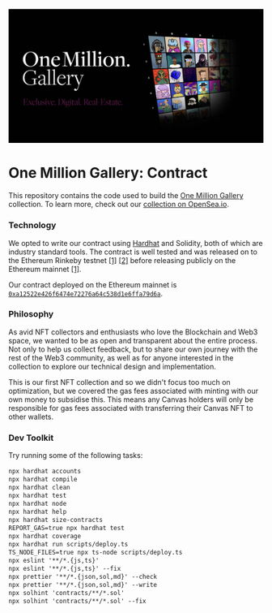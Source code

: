 ![](images/header.jpg)

# One Million Gallery: Contract

This repository contains the code used to build the [One Million Gallery](https://onemillion.gallery) collection. To learn more, check out our [collection on OpenSea.io](https://opensea.io/collection/onemilliongallery).

### Technology

We opted to write our contract using [Hardhat](https://hardhat.org) and Solidity, both of which are industry standard tools. The contract is well tested and was released on to the Ethereum Rinkeby testnet [[1]](https://testnets.opensea.io/collection/onemilliongallerynft) [[2]](https://testnets.opensea.io/collection/onemilliongallerynft-v2) before releasing publicly on the Ethereum mainnet [[1]](https://opensea.io/collection/onemilliongallery).

Our contract deployed on the Ethereum mainnet is [`0xa12522e426f6474e72276a64c538d1e6ffa79d6a`](https://etherscan.io/address/0xa12522e426f6474e72276a64c538d1e6ffa79d6a). 

### Philosophy

As avid NFT collectors and enthusiasts who love the Blockchain and Web3 space, we wanted to be as open and transparent about the entire process. Not only to help us collect feedback, but to share our own journey with the rest of the Web3 community, as well as for anyone interested in the collection to explore our technical design and implementation.

This is our first NFT collection and so we didn't focus too much on optimization, but we covered the gas fees associated with minting with our own money to subsidise this. This means any Canvas holders will only be responsible for gas fees associated with transferring their Canvas NFT to other wallets.

### Dev Toolkit

Try running some of the following tasks:

```shell
npx hardhat accounts
npx hardhat compile
npx hardhat clean
npx hardhat test
npx hardhat node
npx hardhat help
npx hardhat size-contracts
REPORT_GAS=true npx hardhat test
npx hardhat coverage
npx hardhat run scripts/deploy.ts
TS_NODE_FILES=true npx ts-node scripts/deploy.ts
npx eslint '**/*.{js,ts}'
npx eslint '**/*.{js,ts}' --fix
npx prettier '**/*.{json,sol,md}' --check
npx prettier '**/*.{json,sol,md}' --write
npx solhint 'contracts/**/*.sol'
npx solhint 'contracts/**/*.sol' --fix
```